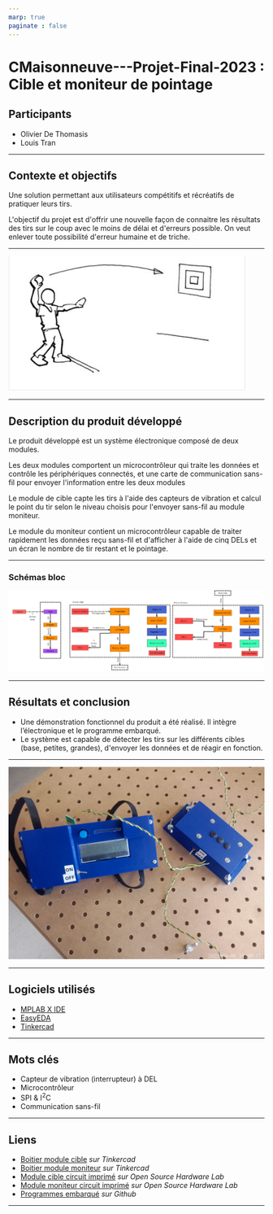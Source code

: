 ```yaml
---
marp: true
paginate : false
---
```

<!-- color : black -->
<!-- backgroundColor : purple -->


# CMaisonneuve---Projet-Final-2023 : Cible et moniteur de pointage  

## Participants

- Olivier De Thomasis
- Louis Tran

---

## Contexte et objectifs

Une solution permettant aux utilisateurs compétitifs et récréatifs de pratiquer leurs tirs.  

L'objectif du projet est d'offrir une nouvelle façon de connaitre les résultats des tirs sur le coup avec le moins de délai et d'erreurs possible. On veut 
enlever toute possibilité d'erreur humaine et de triche.  

---

![Lancer](./Medias/Tir.png)

---

## Description du produit développé

Le produit développé est un système électronique composé de deux modules.  

Les deux modules comportent un microcontrôleur qui traite les données et contrôle les périphériques connectés, et une carte de communication sans-fil pour envoyer l'information entre les deux modules

Le module de cible capte les tirs à l'aide des capteurs de vibration et calcul le point du tir selon le niveau choisis pour l'envoyer sans-fil au module moniteur.

Le module du moniteur contient un microcontrôleur capable de traiter rapidement les données reçu sans-fil et d'afficher à l'aide de cinq DELs et un écran le nombre de tir restant et le pointage.

---

### Schémas bloc
![Schémas Bloc](./Medias/Schemas%20Bloc.png)

---

## Résultats et conclusion

- Une démonstration fonctionnel du produit a été réalisé. Il intègre l’électronique et le programme embarqué.
- Le système est capable de détecter les tirs sur les différents cibles (base, petites, grandes), d'envoyer les données et de réagir en fonction.

---

![Produit](./Medias/Projet_Complet.jpg)

---

## Logiciels utilisés

- [MPLAB X IDE](https://www.microchip.com/en-us/tools-resources/develop/mplab-x-ide)
- [EasyEDA](https://easyeda.com/)
- [Tinkercad](https://www.tinkercad.com/)

---

## Mots clés

- Capteur de vibration (interrupteur) à DEL
- Microcontrôleur
- SPI & I<sup>2</sup>C
- Communication sans-fil

---

## Liens

- [Boitier module cible](https://www.tinkercad.com/things/dE0z3pwDIlJ) *sur Tinkercad*
- [Boitier module moniteur](https://www.tinkercad.com/things/a5hYljk0EOl) *sur Tinkercad*
- [Module cible circuit imprimé](https://oshwlab.com/pjt_end_2023/cible_2023) *sur Open Source Hardware Lab*
- [Module moniteur circuit imprimé](https://oshwlab.com/pjt_end_2023/moniteur_2023) *sur Open Source Hardware Lab*
- [Programmes embarqué](https://github.com/Sorl-Sintoural/CMaisonneuve---Projet-Final-2023.git) *sur Github*

---

